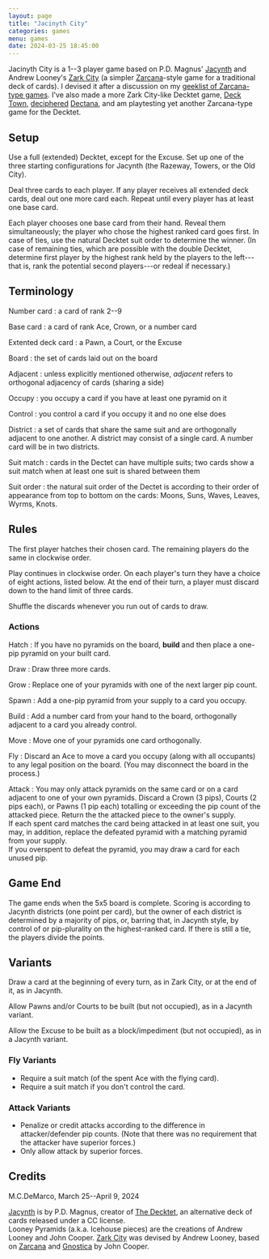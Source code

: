 ```yaml
---
layout: page
title: "Jacinyth City"
categories: games
menu: games
date: 2024-03-25 18:45:00
---
```


Jacinyth City is a 1--3 player game based on P.D. Magnus' [Jacynth](https://boardgamegeek.com/boardgame/39290/jacynth) and Andrew Looney's [Zark City](https://boardgamegeek.com/boardgame/35003/zark-city) (a simpler [Zarcana](https://boardgamegeek.com/boardgame/10996/zarcana)-style game for a traditional deck of cards).  I devised it after a discussion on my [geeklist of Zarcana-type games](https://boardgamegeek.com/geeklist/333402/arcana).  I've also made a more Zark City-like Decktet game, [Deck Town](/games/decktet/decktown/), [deciphered](/games/decktet/dectana/) [Dectana](https://boardgamegeek.com/boardgame/60015/dectana), and am playtesting yet another Zarcana-type game for the Decktet.

## Setup

Use a full (extended) Decktet, except for the Excuse.  Set up one of the three starting configurations for Jacynth (the Razeway, Towers, or the Old City).

Deal three cards to each player.  If any player receives all extended deck cards, deal out one more card each.  Repeat until every player has at least one base card.  

Each player chooses one base card from their hand.  Reveal them simultaneously; the player who chose the highest ranked card goes first.  In case of ties, use the natural Decktet suit order to determine the winner.  (In case of remaining ties, which are possible with the double Decktet, determine first player by the highest rank held by the players to the left---that is, rank the potential second players---or redeal if necessary.)

## Terminology

Number card
: a card of rank 2--9

Base card
: a card of rank Ace, Crown, or a number card

Extented deck card
: a Pawn, a Court, or the Excuse

Board
: the set of cards laid out on the board

Adjacent
: unless explicitly mentioned otherwise, *adjacent* refers to orthogonal adjacency of cards (sharing a side)

Occupy
: you occupy a card if you have at least one pyramid on it

Control
: you control a card if you occupy it and no one else does

District
: a set of cards that share the same suit and are orthogonally adjacent to one another.  A district may consist of a single card.  A number card will be in two districts.

Suit match
: cards in the Dectet can have multiple suits; two cards show a suit match when at least one suit is shared between them

Suit order
: the natural suit order of the Dectet is according to their order of appearance from top to bottom on the cards:  Moons, Suns, Waves, Leaves, Wyrms, Knots.


## Rules

The first player hatches their chosen card.  The remaining players do the same in clockwise order.

Play continues in clockwise order.  On each player's turn they have a choice of eight actions, listed below.  At the end of their turn, a player must discard down to the hand limit of three cards.

Shuffle the discards whenever you run out of cards to draw.

### Actions

Hatch
: If you have no pyramids on the board, **build** and then place a one-pip pyramid on your built card.

Draw
: Draw three more cards.

Grow
: Replace one of your pyramids with one of the next larger pip count.

Spawn
: Add a one-pip pyramid from your supply to a card you occupy.

Build
: Add a number card from your hand to the board, orthogonally adjacent to a card you already control.

Move
: Move one of your pyramids one card orthogonally.

Fly
: Discard an Ace to move a card you occupy (along with all occupants) to any legal position on the board.  (You may disconnect the board in the process.)

Attack
: You may only attack pyramids on the same card or on a card adjacent to one of your own pyramids.  Discard a Crown (3 pips), Courts (2 pips each), or Pawns (1 pip each) totalling or exceeding the pip count of the attacked piece.  Return the the attacked piece to the owner's supply.    
If each spent card matches the card being attacked in at least one suit, you may, in addition, replace the defeated pyramid with a matching pyramid from your supply.    
If you overspent to defeat the pyramid, you may draw a card for each unused pip.    

## Game End

The game ends when the 5x5 board is complete.  Scoring is according to Jacynth districts (one point per card), but the owner of each district is determined by a majority of pips, or, barring that, in Jacynth style, by control of or pip-plurality on the highest-ranked card.  If there is still a tie, the players divide the points.

## Variants

Draw a card at the beginning of every turn, as in Zark City, or at the end of it, as in Jacynth.

Allow Pawns and/or Courts to be built (but not occupied), as in a Jacynth variant.

Allow the Excuse to be built as a block/impediment (but not occupied), as in a Jacynth variant.

### Fly Variants

* Require a suit match (of the spent Ace with the flying card).
* Require a suit match if you don't control the card.

### Attack Variants

* Penalize or credit attacks according to the difference in attacker/defender pip counts.  (Note that there was no requirement that the attacker have superior forces.)
* Only allow attack by superior forces.

## Credits

M.C.DeMarco, March 25--April 9, 2024

[Jacynth](https://boardgamegeek.com/boardgame/39290/jacynth) is by P.D. Magnus,
creator of [The Decktet](http://www.decktet.com), an alternative deck of cards released under a CC license.  
Looney Pyramids (a.k.a. Icehouse pieces) are the creations of Andrew Looney and John Cooper. 
[Zark City](https://boardgamegeek.com/boardgame/35003/zark-city) was devised by Andrew Looney, based on 
[Zarcana](https://boardgamegeek.com/boardgame/10996/zarcana) and [Gnostica](https://boardgamegeek.com/boardgame/9629/gnostica) by John Cooper.
